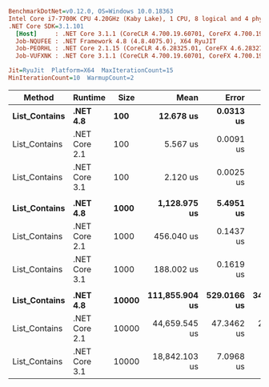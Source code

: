 ``` ini

BenchmarkDotNet=v0.12.0, OS=Windows 10.0.18363
Intel Core i7-7700K CPU 4.20GHz (Kaby Lake), 1 CPU, 8 logical and 4 physical cores
.NET Core SDK=3.1.101
  [Host]     : .NET Core 3.1.1 (CoreCLR 4.700.19.60701, CoreFX 4.700.19.60801), X64 RyuJIT
  Job-NQUFEE : .NET Framework 4.8 (4.8.4075.0), X64 RyuJIT
  Job-PEORHL : .NET Core 2.1.15 (CoreCLR 4.6.28325.01, CoreFX 4.6.28327.02), X64 RyuJIT
  Job-VUFXNK : .NET Core 3.1.1 (CoreCLR 4.700.19.60701, CoreFX 4.700.19.60801), X64 RyuJIT

Jit=RyuJit  Platform=X64  MaxIterationCount=15  
MinIterationCount=10  WarmupCount=2  

```
|        Method |       Runtime |  Size |           Mean |       Error |      StdDev | Ratio |
|-------------- |-------------- |------ |---------------:|------------:|------------:|------:|
| **List_Contains** |      **.NET 4.8** |   **100** |      **12.678 us** |   **0.0313 us** |   **0.0207 us** |  **1.00** |
| List_Contains | .NET Core 2.1 |   100 |       5.567 us |   0.0091 us |   0.0060 us |  0.44 |
| List_Contains | .NET Core 3.1 |   100 |       2.120 us |   0.0025 us |   0.0013 us |  0.17 |
|               |               |       |                |             |             |       |
| **List_Contains** |      **.NET 4.8** |  **1000** |   **1,128.975 us** |   **5.4951 us** |   **3.6347 us** |  **1.00** |
| List_Contains | .NET Core 2.1 |  1000 |     456.040 us |   0.1437 us |   0.0950 us |  0.40 |
| List_Contains | .NET Core 3.1 |  1000 |     188.002 us |   0.1619 us |   0.0964 us |  0.17 |
|               |               |       |                |             |             |       |
| **List_Contains** |      **.NET 4.8** | **10000** | **111,855.904 us** | **529.0166 us** | **349.9117 us** |  **1.00** |
| List_Contains | .NET Core 2.1 | 10000 |  44,659.545 us |  47.3462 us |  28.1749 us |  0.40 |
| List_Contains | .NET Core 3.1 | 10000 |  18,842.103 us |   7.0968 us |   4.6941 us |  0.17 |

